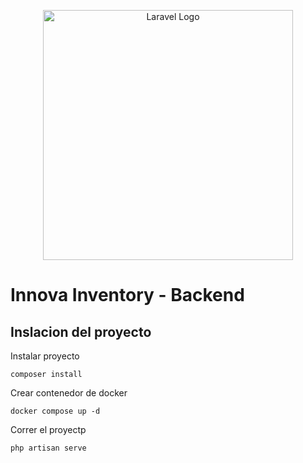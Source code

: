 <p align="center"><a href="https://laravel.com" target="_blank"><img src="https://raw.githubusercontent.com/laravel/art/master/logo-lockup/5%20SVG/2%20CMYK/1%20Full%20Color/laravel-logolockup-cmyk-red.svg" width="400" alt="Laravel Logo"></a></p>

# Innova Inventory - Backend
## Inslacion del proyecto
Instalar proyecto
```
composer install
```
Crear contenedor de docker
```
docker compose up -d
```

Correr el proyectp
```
php artisan serve
```


